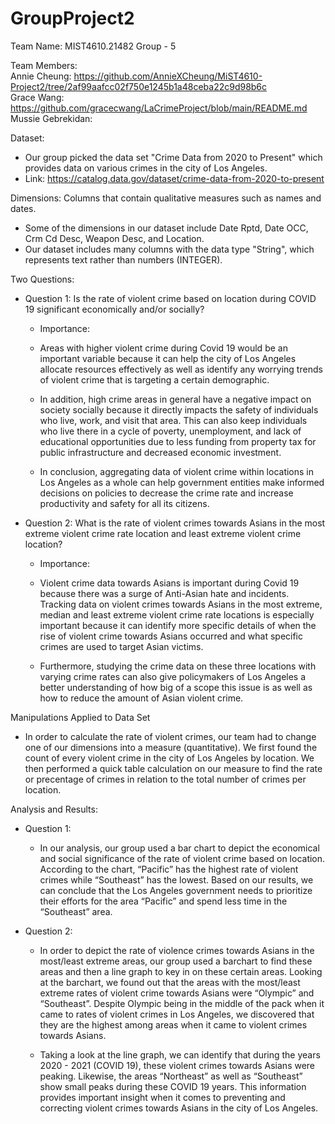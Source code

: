 # GroupProject2
Team Name: MIST4610.21482 Group - 5  

Team Members:  
Annie Cheung: https://github.com/AnnieXCheung/MiST4610-Project2/tree/2af99aafcc02f750e1245b1a48ceba22c9d98b6c  
Grace Wang: https://github.com/gracecwang/LaCrimeProject/blob/main/README.md  
Mussie Gebrekidan:  

Dataset:   
- Our group picked the data set "Crime Data from 2020 to Present" which provides data on various crimes in the city of Los Angeles.  
- Link: https://catalog.data.gov/dataset/crime-data-from-2020-to-present  

Dimensions: Columns that contain qualitative measures such as names and dates.  
- Some of the dimensions in our dataset include Date Rptd, Date OCC, Crm Cd Desc, Weapon Desc, and Location.  
- Our dataset includes many columns with the data type "String", which represents text rather than numbers (INTEGER).  

Two Questions:  
- Question 1: Is the rate of violent crime based on location during COVID 19 significant economically and/or socially?  
  - Importance:
  -   Areas with higher violent crime during Covid 19 would be an important variable because it can help the city of Los Angeles allocate resources effectively as well as identify any worrying trends of violent crime that is targeting a certain demographic. 

  -   In addition, high crime areas in general have a negative impact on society socially because it directly impacts the safety of individuals who live, work, and visit that area. This can also keep individuals who live there in a cycle of poverty, unemployment, and lack of educational opportunities due to less funding from property tax for public infrastructure and decreased economic investment.

  -   In conclusion, aggregating data of violent crime within locations in Los Angeles as a whole can help government entities make informed decisions on policies to decrease the crime rate and increase productivity and safety for all its citizens.  

- Question 2: What is the rate of violent crimes towards Asians in the most extreme violent crime rate location and least extreme violent crime location?  
  - Importance:
  - Violent crime data towards Asians is important during Covid 19 because there was a surge of Anti-Asian hate and incidents. Tracking data on violent crimes towards Asians in the most extreme, median and least extreme violent crime rate locations is especially important because it can identify more specific details of when the rise of violent crime towards Asians occurred and what specific crimes are used to target Asian victims. 

  - Furthermore, studying the crime data on these three locations with varying crime rates can also give policymakers of Los Angeles a better understanding of how big of a scope this issue is  as well as how to reduce the amount of Asian violent crime.

Manipulations Applied to Data Set
- In order to calculate the rate of violent crimes, our team had to change one of our dimensions into a measure (quantitative). We first found the count of every violent crime in the city of Los Angeles by location. We then performed a quick table calculation on our measure to find the rate or precentage of crimes in relation to the total number of crimes per location.

Analysis and Results:
- Question 1:
  - In our analysis, our group used a bar chart to depict the economical and social significance of the rate of violent crime based on location. According to the chart, “Pacific” has the highest rate of violent crimes while “Southeast” has the lowest. Based on our results, we can conclude that the Los Angeles government needs to prioritize their efforts for the area “Pacific” and spend less time in the “Southeast” area.

- Question 2:
  - In order to depict the rate of violence crimes towards Asians in the most/least extreme areas, our group used a barchart to find these areas and then a line graph to key in on these certain areas. Looking at the barchart, we found out that the areas with the most/least extreme rates of violent crime towards Asians were “Olympic” and “Southeast”. Despite Olympic being in the middle of the pack when it came to rates of violent crimes in Los Angeles, we discovered that they are the highest among areas when it came to violent crimes towards Asians. 

  - Taking a look at the line graph, we can identify that during the years 2020 - 2021 (COVID 19), these violent crimes towards Asians were peaking. Likewise, the areas “Northeast” as well as “Southeast” show small peaks during these COVID 19 years. This information provides important insight when it comes to preventing and correcting violent crimes towards Asians in the city of Los Angeles.
 








